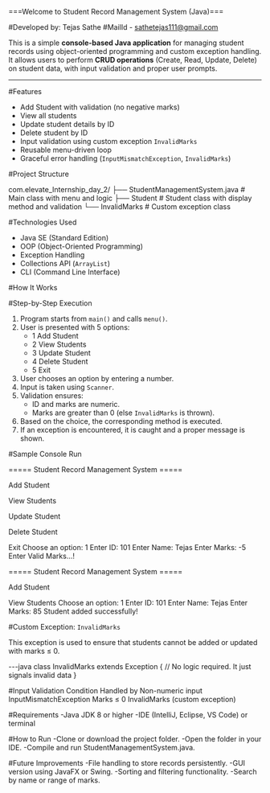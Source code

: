 



===Welcome to Student Record Management System (Java)=== 

#Developed by: Tejas Sathe
#MailId - sathetejas111@gmail.com


This is a simple **console-based Java application** for managing student records using object-oriented programming and custom exception handling. It allows users to perform **CRUD operations** (Create, Read, Update, Delete) on student data, with input validation and proper user prompts.

---

#Features

- Add Student with validation (no negative marks)
- View all students
- Update student details by ID
- Delete student by ID
- Input validation using custom exception `InvalidMarks`
- Reusable menu-driven loop
- Graceful error handling (`InputMismatchException`, `InvalidMarks`)

#Project Structure

com.elevate_Internship_day_2/
├── StudentManagementSystem.java # Main class with menu and logic
├── Student # Student class with display method and validation
└── InvalidMarks # Custom exception class

#Technologies Used

- Java SE (Standard Edition)
- OOP (Object-Oriented Programming)
- Exception Handling
- Collections API (`ArrayList`)
- CLI (Command Line Interface)

#How It Works

#Step-by-Step Execution

1. Program starts from `main()` and calls `menu()`.
2. User is presented with 5 options:
    - 1 Add Student
    - 2 View Students
    - 3 Update Student
    - 4 Delete Student
    - 5 Exit
3. User chooses an option by entering a number.
4. Input is taken using `Scanner`.
5. Validation ensures:
    - ID and marks are numeric.
    - Marks are greater than 0 (else `InvalidMarks` is thrown).
6. Based on the choice, the corresponding method is executed.
7. If an exception is encountered, it is caught and a proper message is shown.


#Sample Console Run

===== Student Record Management System =====

Add Student

View Students

Update Student

Delete Student

Exit
Choose an option: 1
Enter ID: 101
Enter Name: Tejas
Enter Marks: -5
Enter Valid Marks...!

===== Student Record Management System =====

Add Student

View Students
Choose an option: 1
Enter ID: 101
Enter Name: Tejas
Enter Marks: 85
Student added successfully!

#Custom Exception: `InvalidMarks`

This exception is used to ensure that students cannot be added or updated with marks ≤ 0.

---java
class InvalidMarks extends Exception {
    // No logic required. It just signals invalid data
}

#Input Validation
Condition	Handled by
Non-numeric input	InputMismatchException
Marks ≤ 0	InvalidMarks (custom exception)

#Requirements
-Java JDK 8 or higher
-IDE (IntelliJ, Eclipse, VS Code) or terminal

#How to Run
-Clone or download the project folder.
-Open the folder in your IDE.
-Compile and run StudentManagementSystem.java.

#Future Improvements
-File handling to store records persistently.
-GUI version using JavaFX or Swing.
-Sorting and filtering functionality.
-Search by name or range of marks.

